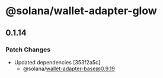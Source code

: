 # @solana/wallet-adapter-glow

## 0.1.14

### Patch Changes

-   Updated dependencies [353f2a5c]
    -   @solana/wallet-adapter-base@0.9.19

